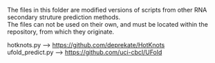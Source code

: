The files in this folder are modified versions of scripts from other RNA secondary struture prediction methods.    
The files can not be used on their own, and must be located within the repository, from which they originate.    


hotknots.py --> https://github.com/deprekate/HotKnots   
ufold_predict.py --> https://github.com/uci-cbcl/UFold